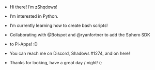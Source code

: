 - Hi there! I’m zShqdows!
- I’m interested in Python.
- I’m currently learning how to create bash scripts!
- Collaborating with @Botspot and @ryanfortner to add the Sphero SDK 
- to Pi-Apps! :D
- You can reach me on Discord, Shadows #1274, and on here!

- Thanks for looking, have a great day / night! (:

